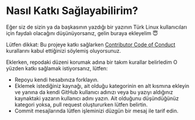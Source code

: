 # Nasıl Katkı Sağlayabilirim?

Eğer siz de sizin ya da başkasının yazdığı bir yazının Türk Linux kullanıcıları için faydalı olacağını düşünüyorsanız, gelin buraya ekleyelim 😇

Lütfen dikkat: Bu projeye katkı sağlarken [Contributor Code of Conduct](https://github.com/spring-projects/spring-framework/blob/master/CODE_OF_CONDUCT.adoc) kurallarını kabul ettiğinizi söylemiş oluyorsunuz.

Eklerken, repodaki düzeni korumak adına bir takım kurallar belirledim O yüzden katkı sağlamak istiyorsanız, lütfen:

- Repoyu kendi hesabınıza forklayın.
- Eklemek istediğiniz kaynağı, ait olduğu kategorinin en alt kısmına ekleyin ve yanına da kendi GitHub kullanıcı adınızı veya bu yazıyı aldığınız kaynaktaki yazarın kullanıcı adını yazın. Ait olduğunu düşündüğünüz kategori yoksa, pull request oluştururken lütfen belirtin.
- Commit mesajlarında lütfen işleminizi düzgün bir mesaj ile tarif edin.
